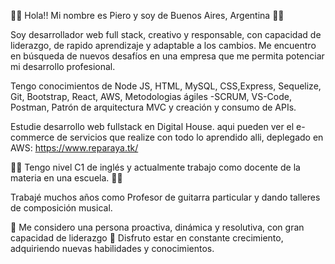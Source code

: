 👋🏻 Hola!! Mi nombre es Piero y soy de Buenos Aires, Argentina 👋🏻

Soy desarrollador web full stack, creativo y responsable, con capacidad de liderazgo, de rapido aprendizaje y adaptable a los cambios. Me encuentro en búsqueda de nuevos desafíos en una empresa que me permita potenciar mi desarrollo profesional.

Tengo conocimientos de Node JS, HTML, MySQL, CSS,Express, Sequelize, Git, Bootstrap, React, AWS, Metodologias ágiles -SCRUM, VS-Code, Postman, Patrón de arquitectura MVC y creación y consumo de APIs. 

Estudie desarrollo web fullstack en Digital House. aqui pueden ver el e-commerce de servicios que realize con todo lo aprendido alli, deplegado en AWS: https://www.reparaya.tk/

👩‍🏫 Tengo nivel C1 de inglés y actualmente trabajo como docente de la materia en una escuela. 👩‍🏫

Trabajé muchos años como Profesor de guitarra particular y dando talleres de composición musical.

💪 Me considero una persona proactiva, dinámica y resolutiva, con gran capacidad de liderazgo 💪
Disfruto estar en constante crecimiento, adquiriendo nuevas habilidades y conocimientos.

